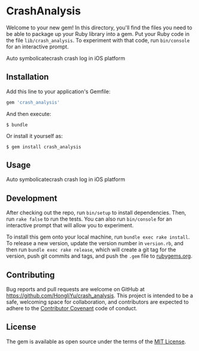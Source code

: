 # CrashAnalysis

Welcome to your new gem! In this directory, you'll find the files you need to be able to package up your Ruby library into a gem. Put your Ruby code in the file `lib/crash_analysis`. To experiment with that code, run `bin/console` for an interactive prompt.

Auto symbolicatecrash crash log in iOS platform

## Installation

Add this line to your application's Gemfile:

```ruby
gem 'crash_analysis'
```

And then execute:

    $ bundle

Or install it yourself as:

    $ gem install crash_analysis

## Usage

Auto symbolicatecrash crash log in iOS platform

## Development

After checking out the repo, run `bin/setup` to install dependencies. Then, run `rake false` to run the tests. You can also run `bin/console` for an interactive prompt that will allow you to experiment.

To install this gem onto your local machine, run `bundle exec rake install`. To release a new version, update the version number in `version.rb`, and then run `bundle exec rake release`, which will create a git tag for the version, push git commits and tags, and push the `.gem` file to [rubygems.org](https://rubygems.org).

## Contributing

Bug reports and pull requests are welcome on GitHub at https://github.com/HongliYu/crash_analysis. This project is intended to be a safe, welcoming space for collaboration, and contributors are expected to adhere to the [Contributor Covenant](contributor-covenant.org) code of conduct.


## License

The gem is available as open source under the terms of the [MIT License](http://opensource.org/licenses/MIT).

